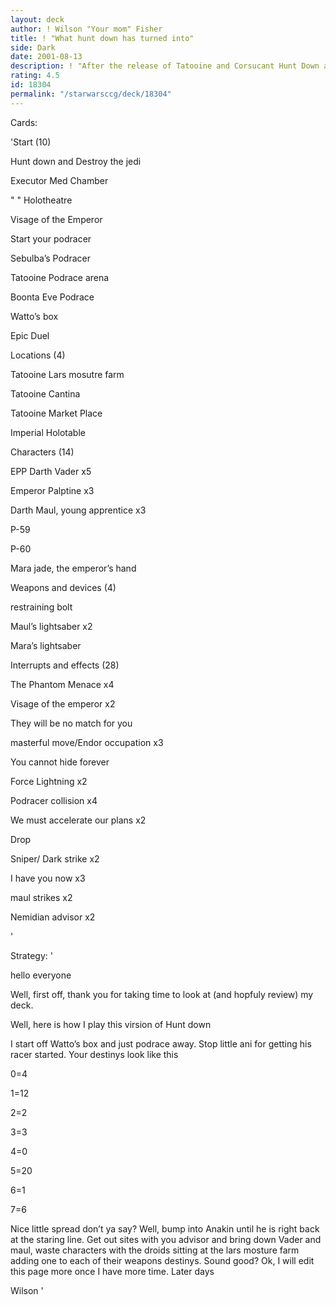 ```yaml
---
layout: deck
author: ! Wilson "Your mom" Fisher
title: ! "What hunt down has turned into"
side: Dark
date: 2001-08-13
description: ! "After the release of Tatooine and Corsucant Hunt Down and destroy the jedi has turn into a podracing/dueling machine."
rating: 4.5
id: 18304
permalink: "/starwarsccg/deck/18304"
---
```

Cards: 

'Start (10)

Hunt down and Destroy the jedi

Executor Med Chamber

"      " Holotheatre

Visage of the Emperor

Start your podracer

Sebulba’s Podracer

Tatooine Podrace arena

Boonta Eve Podrace

Watto’s box

Epic Duel


Locations (4)

Tatooine Lars mosutre farm

Tatooine Cantina

Tatooine Market Place

Imperial Holotable


Characters (14)

EPP Darth Vader x5

Emperor Palptine x3

Darth Maul, young apprentice x3

P-59

P-60

Mara jade, the emperor’s hand


Weapons and devices (4)

restraining bolt

Maul’s lightsaber x2

Mara’s lightsaber


Interrupts and effects (28)

The Phantom Menace x4

Visage of the emperor x2

They will be no match for you

masterful move/Endor occupation x3

You cannot hide forever

Force Lightning x2

Podracer collision x4

We must accelerate our plans x2

Drop

Sniper/ Dark strike x2

I have you now x3

maul strikes x2

Nemidian advisor x2

'

Strategy: '

hello everyone


Well, first off, thank you for taking time to look at (and hopfuly review) my deck.


Well, here is how I play this virsion of Hunt down


I start off Watto’s box and just podrace away.  Stop little ani for getting his racer started.  Your destinys look like this

0=4

1=12

2=2

3=3

4=0

5=20

6=1

7=6



Nice little spread don’t ya say?  Well, bump into Anakin until he is right back at the staring line.  Get out sites with you advisor and bring down Vader and maul, waste characters with the droids sitting at the lars mosture farm adding one to each of their weapons destinys.  Sound good?  Ok, I will edit this page more once I have more time.  Later days



Wilson '

